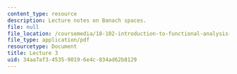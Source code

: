 ```yaml
---
content_type: resource
description: Lecture notes on Banach spaces.
file: null
file_location: /coursemedia/18-102-introduction-to-functional-analysis-spring-2009/34aa7af3453590196e4c834ad62b8129_MIT18_102s09_lec03.pdf
file_type: application/pdf
resourcetype: Document
title: Lecture 3
uid: 34aa7af3-4535-9019-6e4c-834ad62b8129
---
```

